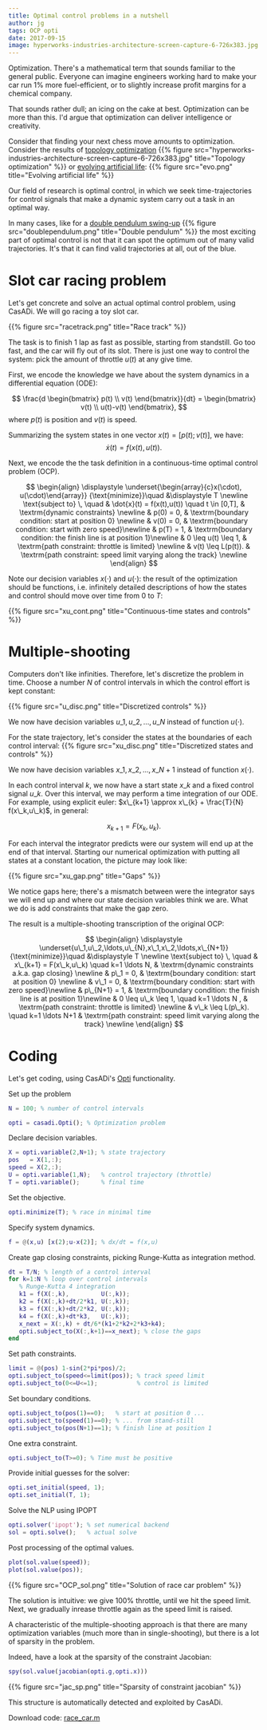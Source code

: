 ```yaml
---
title: Optimal control problems in a nutshell
author: jg
tags: OCP opti
date: 2017-09-15
image: hyperworks-industries-architecture-screen-capture-6-726x383.jpg
---
```

Optimization.
There's a mathematical term that sounds familiar to the general public.
Everyone can imagine engineers working hard to make your car run 1% more fuel-efficient,
or to slightly increase profit margins for a chemical company.

<!--more-->

That sounds rather dull; an icing on the cake at best.
Optimization can be more than this. I'd argue that optimization can deliver intelligence or creativity.

Consider that finding your next chess move amounts to optimization. Consider the results of [topology optimization](http://www.altairhyperworks.com/industry/Architecture)
{{% figure src="hyperworks-industries-architecture-screen-capture-6-726x383.jpg" title="Topology optimization" %}}
or [evolving artificial life](https://youtu.be/CXTZHHQ7ZiQ?t=1m5s):
{{% figure src="evo.png" title="Evolving artificial life" %}}

Our field of research is optimal control, in which we seek time-trajectories for control signals that make a dynamic system carry out a task in an optimal way.

In many cases, like for a [double pendulum swing-up](https://youtu.be/B6vr1x6KDaY?t=5s)
{{% figure src="doublependulum.png" title="Double pendulum" %}}
the most exciting part of optimal control is not that it can spot the optimum out of many valid trajectories.
It's that it can find valid trajectories at all, out of the blue.

# Slot car racing problem

Let's get concrete and solve an actual optimal control problem, using CasADi.
We will go racing a toy slot car.

{{% figure src="racetrack.png" title="Race track" %}}

The task is to finish 1 lap as fast as possible, starting from standstill.
Go too fast, and the car will fly out of its slot.
There is just one way to control the system: pick the amount of throttle $u(t)$ at any give time.

First, we encode the knowledge we have about the system dynamics in a differential equation (ODE):

$$
\frac{d \begin{bmatrix} p(t) \\ v(t) \end{bmatrix}}{dt} = \begin{bmatrix} v(t) \\ u(t)-v(t) \end{bmatrix},
$$
where $p(t)$ is position and $v(t)$ is speed.

Summarizing the system states in one vector $x(t) = [p(t);v(t)]$, we have:
$$
\dot{x}(t) = f(x(t),u(t)).
$$

Next, we encode the the task definition in a continuous-time optimal control problem (OCP).

$$
\begin{align}
  \displaystyle \underset{\begin{array}{c}x(\cdot), u(\cdot)\end{array}}
  {\text{minimize}}\quad &\displaystyle T \newline
  \text{subject to} \, \quad
  & \dot{x}(t) = f(x(t),u(t)) \quad  t \in [0,T], & \textrm{dynamic constraints} \newline
  & p(0) = 0, & \textrm{boundary condition: start at position 0}  \newline
  & v(0) = 0, & \textrm{boundary condition: start with zero speed}\newline
  & p(T) = 1, & \textrm{boundary condition: the finish line is at position 1}\newline
  & 0 \leq u(t) \leq 1, & \textrm{path constraint: throttle is limited} \newline
  & v(t) \leq L(p(t)). & \textrm{path constraint: speed limit varying along the track} \newline
\end{align}
$$

Note our decision variables $x(\cdot)$ and $u(\cdot)$: the result of the optimization should be functions, i.e. infinitely detailed descriptions of how the states and control should move over time from $0$ to $T$:

{{% figure src="xu_cont.png" title="Continuous-time states and controls" %}}

# Multiple-shooting

Computers don't like infinities. Therefore, let's discretize the problem in time.
Choose a number $N$ of control intervals in which the control effort is kept constant:

{{% figure src="u_disc.png" title="Discretized controls" %}}

We now have decision variables $u\_1,u\_2,\ldots,u\_{N}$ instead of function $u(\cdot)$.

For the state trajectory, let's consider the states at the boundaries of each control interval:
{{% figure src="xu_disc.png" title="Discretized states and controls" %}}

We now have decision variables $x\_1,x\_2,\ldots,x\_{N+1}$ instead of function $x(\cdot)$.

In each control interval $k$, we now have a start state $x\_k$ and a fixed control signal $u\_k$.
Over this interval, we may perform a time integration of our ODE.
For example, using explicit euler: $x\_{k+1} \approx x\_{k} + \frac{T}{N} f(x\_k,u\_k)$, in general:

$$
x_{k+1} = F(x_k,u_k).
$$

For each interval the integrator predicts were our system will end up at the end of that interval.
Starting our numerical optimization with putting all states at a constant location, the picture may look like:

{{% figure src="xu_gap.png" title="Gaps" %}}

We notice gaps here; there's a mismatch between were the integrator says we will end up and where our state decision variables think we are.
What we do is add constraints that make the gap zero.

The result is a multiple-shooting transcription of the original OCP:

$$
\begin{align}
  \displaystyle \underset{u\_1,u\_2,\ldots,u\_{N},x\_1,x\_2,\ldots,x\_{N+1}}
  {\text{minimize}}\quad &\displaystyle T \newline
  \text{subject to} \, \quad
  & x\_{k+1} = F(x\_k,u\_k) \quad  k=1 \ldots N, & \textrm{dynamic constraints a.k.a. gap closing} \newline
  & p\_1 = 0, & \textrm{boundary condition: start at position 0}  \newline
  & v\_1 = 0, & \textrm{boundary condition: start with zero speed}\newline
  & p\_{N+1} = 1, & \textrm{boundary condition: the finish line is at position 1}\newline
  & 0 \leq u\_k \leq 1, \quad  k=1 \ldots N , & \textrm{path constraint: throttle is limited} \newline
  & v\_k \leq L(p\_k). \quad  k=1 \ldots N+1 & \textrm{path constraint: speed limit varying along the track} \newline
\end{align}
$$

# Coding

Let's get coding, using CasADi's [Opti](../opti/) functionality.

Set up the problem
```matlab
N = 100; % number of control intervals

opti = casadi.Opti(); % Optimization problem
```

Declare decision variables.

```matlab
X = opti.variable(2,N+1); % state trajectory
pos   = X(1,:);
speed = X(2,:);
U = opti.variable(1,N);   % control trajectory (throttle)
T = opti.variable();      % final time
```

Set the objective.
```matlab
opti.minimize(T); % race in minimal time
```

Specify system dynamics.
```matlab
f = @(x,u) [x(2);u-x(2)]; % dx/dt = f(x,u)
```

Create gap closing constraints, picking Runge-Kutta as integration method.

```matlab
dt = T/N; % length of a control interval
for k=1:N % loop over control intervals
   % Runge-Kutta 4 integration
   k1 = f(X(:,k),         U(:,k));
   k2 = f(X(:,k)+dt/2*k1, U(:,k));
   k3 = f(X(:,k)+dt/2*k2, U(:,k));
   k4 = f(X(:,k)+dt*k3,   U(:,k));
   x_next = X(:,k) + dt/6*(k1+2*k2+2*k3+k4);
   opti.subject_to(X(:,k+1)==x_next); % close the gaps
end
```

Set path constraints.
```matlab
limit = @(pos) 1-sin(2*pi*pos)/2;
opti.subject_to(speed<=limit(pos)); % track speed limit
opti.subject_to(0<=U<=1);           % control is limited
```

Set boundary conditions.
```matlab
opti.subject_to(pos(1)==0);   % start at position 0 ...
opti.subject_to(speed(1)==0); % ... from stand-still
opti.subject_to(pos(N+1)==1); % finish line at position 1
```

One extra constraint.
```matlab
opti.subject_to(T>=0); % Time must be positive
```

Provide initial guesses for the solver:
```matlab
opti.set_initial(speed, 1);
opti.set_initial(T, 1);
```

Solve the NLP using IPOPT

```matlab
opti.solver('ipopt'); % set numerical backend
sol = opti.solve();   % actual solve
```


Post processing of the optimal values.
```matlab
plot(sol.value(speed));
plot(sol.value(pos));
```

{{% figure src="OCP_sol.png" title="Solution of race car problem" %}}

The solution is intuitive: we give 100% throttle, until we hit the speed limit. Next, we gradually inrease throttle again as the speed limit is raised.


A characteristic of the multiple-shooting approach is that there are many optimization variables (much more than in single-shooting),
but there is a lot of sparsity in the problem.

Indeed, have a look at the sparsity of the constraint Jacobian:
```matlab
spy(sol.value(jacobian(opti.g,opti.x)))
```

{{% figure src="jac_sp.png" title="Sparsity of constraint jacobian" %}}

This structure is automatically detected and exploited by CasADi.

Download code: [race_car.m](race_car.m)
